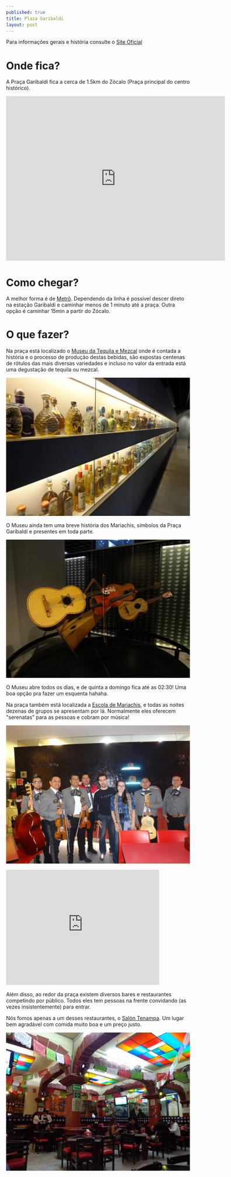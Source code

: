 ```yaml
---
published: true
title: Plaza Garibaldi
layout: post
---
```

Para informações gerais e história consulte o [Site Oficial](http://www.plazagaribaldi.com.mx)

# Onde fica?

A Praça Garibaldi fica a cerca de 1.5km do Zócalo (Praça principal do centro histórico).
<iframe src="https://www.google.com/maps/embed?pb=!1m18!1m12!1m3!1d3762.3457390439908!2d-99.14110084971966!3d19.440654845396715!2m3!1f0!2f0!3f0!3m2!1i1024!2i768!4f13.1!3m3!1m2!1s0x85d1f92ec7757c1f%3A0xe4295c2ada8f4af7!2sPlaza+Garibaldi!5e0!3m2!1spt-BR!2sbr!4v1455835451018" width="600" height="450" frameborder="0" style="border:0" allowfullscreen></iframe>

# Como chegar?

A melhor forma é de [Metrô](/2016/02/18/transporte.html#metr).
Dependendo da linha é possível descer direto na estação Garibaldi e caminhar menos de 1 minuto até a praça.
Outra opção é caminhar 15min a partir do Zócalo.

# O que fazer?

Na praça está localizado o [Museu da Tequila e Mezcal](http://www.mutemgaribaldi.mx/museo.html) onde é contada a história e o processo de produção destas bebidas, são expostas centenas de rótulos das mais diversas variedades e incluso no valor da entrada está uma degustação de tequila ou mezcal.

![](https://raw.githubusercontent.com/MikhailKoslowski/MikhailKoslowski.github.io/master/_imgs/mex/plazagaribaldi/museu.JPG)

O Museu ainda tem uma breve história dos Mariachis, símbolos da Praça Garibaldi e presentes em toda parte.

![](https://raw.githubusercontent.com/MikhailKoslowski/MikhailKoslowski.github.io/master/_imgs/mex/plazagaribaldi/instrumentos.JPG)

O Museu abre todos os dias, e de quinta a domingo fica até as 02:30! Uma boa opção pra fazer um esquenta hahaha.

Na praça também está localizada a [Escola de Mariachis](http://www.cultura.df.gob.mx/index.php/de-mariachi-ollin-yoliztli-garibaldi), e todas as noites dezenas de grupos se apresentam por lá. Normalmente eles oferecem "serenatas" para as pessoas e cobram por música!

![](https://raw.githubusercontent.com/MikhailKoslowski/MikhailKoslowski.github.io/master/_imgs/mex/plazagaribaldi/mariachis.JPG)

<iframe width="420" height="315" src="https://www.youtube.com/embed/VCb9_0U1U1Y" frameborder="0" allowfullscreen></iframe>

Além disso, ao redor da praça existem diversos bares e restaurantes competindo por público. Todos eles tem pessoas na frente convidando (as vezes insistentemente) para entrar.

Nós fomos apenas a um desses restaurantes, o [Salón Tenampa](http://www.salontenampa.com). Um lugar bem agradável com comida muito boa e um preço justo.

![](https://raw.githubusercontent.com/MikhailKoslowski/MikhailKoslowski.github.io/master/_imgs/mex/plazagaribaldi/tenampa.JPG)